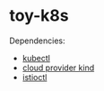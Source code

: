 # toy-k8s

Dependencies:
- [kubectl](https://kubernetes.io/docs/tasks/tools/install-kubectl-linux/)
- [cloud provider kind](https://github.com/kubernetes-sigs/cloud-provider-kind)
- [istioctl](https://istio.io/latest/docs/reference/commands/istioctl/)
